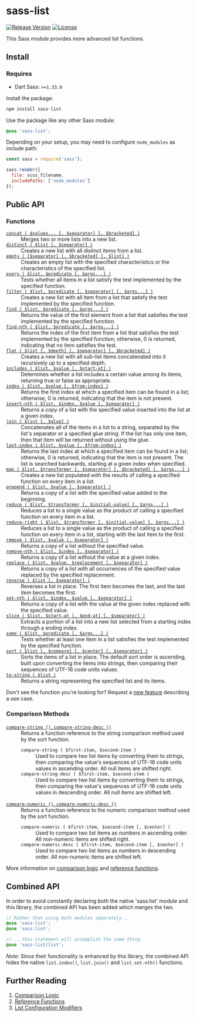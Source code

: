 # sass-list

[![Release Version](https://img.shields.io/npm/v/sass-list.svg)](https://www.npmjs.com/package/sass-list)
[![License](https://img.shields.io/badge/License-MIT-blue.svg)](https://opensource.org/licenses/MIT)

This Sass module provides more advanced list functions.

## Install

### Requires

* Dart Sass: `>=1.33.0`

Install the package:

```bash
npm install sass-list
```

Use the package like any other Sass module:

```scss
@use 'sass-list';
```

Depending on your setup, you may need to configure `node_modules` as include path:

```js
const sass = require('sass');

sass.render({
  file: scss_filename,
  includePaths: ['node_modules']
});
```

## Public API

### Functions

<dl>

  <dt><a href="//github.com/roydukkey/sass-module-list/tree/master/src/list/_concat.sass"><code>concat ( $values... [, $separator] [, $bracketed] )</code></a></dt>
  <dd>Merges two or more lists into a new list.</dd>

  <dt><a href="//github.com/roydukkey/sass-module-list/tree/master/src/list/_distinct.sass"><code>distinct ( $list [, $separator] )</code></a></dt>
  <dd>Creates a new list with all distinct items from a list.</dd>

  <dt><a href="//github.com/roydukkey/sass-module-list/tree/master/src/list/_empty.sass"><code>empty ( [$separator] [, $bracketed] [, $list] )</code></a></dt>
  <dd>Creates an empty list with the specified characteristics or the characteristics of the specified list.</dd>

  <dt><a href="//github.com/roydukkey/sass-module-list/tree/master/src/list/_every.sass"><code>every ( $list, $predicate [, $args...] )</code></a></dt>
  <dd>Tests whether all items in a list satisfy the test implemented by the specified function.</dd>

  <dt><a href="//github.com/roydukkey/sass-module-list/tree/master/src/list/_filter.sass"><code>filter ( $list, $predicate [, $separator] [, $args...] )</code></a></dt>
  <dd>Creates a new list with all item from a list that satisfy the test implemented by the specified function.</dd>

  <dt><a href="//github.com/roydukkey/sass-module-list/tree/master/src/list/_find.sass"><code>find ( $list, $predicate [, $args...] )</code></a></dt>
  <dd>Returns the value of the first element from a list that satisfies the test implemented by the specified function.</dd>

  <dt><a href="//github.com/roydukkey/sass-module-list/tree/master/src/list/_find-nth.sass"><code>find-nth ( $list, $predicate [, $args...] )</code></a></dt>
  <dd>Returns the index of the first item from a list that satisfies the test implemented by the specified function; otherwise, 0 is returned, indicating that no item satisfies the test.</dd>

  <dt><a href="//github.com/roydukkey/sass-module-list/tree/master/src/list/_flat.sass"><code>flat ( $list [, $depth] [, $separator] [, $bracketed] )</code></a></dt>
  <dd>Creates a new list with all sub-list items concatenated into it recursively up to a specified depth.</dd>

  <dt><a href="//github.com/roydukkey/sass-module-list/tree/master/src/list/_includes.sass"><code>includes ( $list, $value [, $start-at] )</code></a></dt>
  <dd>Determines whether a list includes a certain value among its items, returning true or false as appropriate.</dd>

  <dt><a href="//github.com/roydukkey/sass-module-list/tree/master/src/list/_index.sass"><code>index ( $list, $value [, $from-index] )</code></a></dt>
  <dd>Returns the first index at which a specified item can be found in a list; otherwise, 0 is returned, indicating that the item is not present.</dd>

  <dt><a href="//github.com/roydukkey/sass-module-list/tree/master/src/list/_insert-nth.sass"><code>insert-nth ( $list, $index, $value [, $separator] )</code></a></dt>
  <dd>Returns a copy of a list with the specified value inserted into the list at a given index.</dd>

  <dt><a href="//github.com/roydukkey/sass-module-list/tree/master/src/list/_join.sass"><code>join ( $list [, $glue] )</code></a></dt>
  <dd>Concatenates all of the items in a list to a string, separated by the list's separator or a specified glue string. If the list has only one item, then that item will be returned without using the glue.</dd>

  <dt><a href="//github.com/roydukkey/sass-module-list/tree/master/src/list/_last-index.sass"><code>last-index ( $list, $value [, $from-index] )</code></a></dt>
  <dd>Returns the last index at which a specified item can be found in a list; otherwise, 0 is returned, indicating that the item is not present. The list is searched backwards, starting at a given index when specified.</dd>

  <dt><a href="//github.com/roydukkey/sass-module-list/tree/master/src/list/_map.sass"><code>map ( $list, $transformer [, $separator] [, $bracketed] [, $args...] )</code></a></dt>
  <dd>Creates a new list populated with the results of calling a specified function on every item in a list.</dd>

  <dt><a href="//github.com/roydukkey/sass-module-list/tree/master/src/list/_prepend.sass"><code>prepend ( $list, $value [, $separator] )</code></a></dt>
  <dd>Returns a copy of a list with the specified value added to the beginning.</dd>

  <dt><a href="//github.com/roydukkey/sass-module-list/tree/master/src/list/_reduce.sass"><code>reduce ( $list, $transformer [, $initial-value] [, $args...] )</code></a></dt>
  <dd>Reduces a list to a single value as the product of calling a specified function on every item in a list.</dd>

  <dt><a href="//github.com/roydukkey/sass-module-list/tree/master/src/list/_reduce-right.sass"><code>reduce-right ( $list, $transformer [, $initial-value] [, $args...] )</code></a></dt>
  <dd>Reduces a list to a single value as the product of calling a specified function on every item in a list, starting with the last item to the first.</dd>

  <dt><a href="//github.com/roydukkey/sass-module-list/tree/master/src/list/_remove.sass"><code>remove ( $list, $value [, $separator] )</code></a></dt>
  <dd>Returns a copy of a list without the specified value.</dd>

  <dt><a href="//github.com/roydukkey/sass-module-list/tree/master/src/list/_remove-nth.sass"><code>remove-nth ( $list, $index [, $separator] )</code></a></dt>
  <dd>Returns a copy of a list without the value at a given index.</dd>

  <dt><a href="//github.com/roydukkey/sass-module-list/tree/master/src/list/_replace.sass"><code>replace ( $list, $value, $replacement [, $separator] )</code></a></dt>
  <dd>Returns a copy of a list with all occurrences of the specified value replaced by the specified replacement.</dd>

  <dt><a href="//github.com/roydukkey/sass-module-list/tree/master/src/list/_reverse.sass"><code>reverse ( $list [, $separator] )</code></a></dt>
  <dd>Reverses a list in place. The first item becomes the last, and the last item becomes the first.</dd>

  <dt><a href="//github.com/roydukkey/sass-module-list/tree/master/src/list/_set-nth.sass"><code>set-nth ( $list, $index, $value [, $separator] )</code></a></dt>
  <dd>Returns a copy of a list with the value at the given index replaced with the specified value.</dd>

  <dt><a href="//github.com/roydukkey/sass-module-list/tree/master/src/list/_slice.sass"><code>slice ( $list, $start-at [, $end-at] [, $separator] )</code></a></dt>
  <dd>Extracts a portion of a list into a new list selected from a starting index through a ending index.</dd>

  <dt><a href="//github.com/roydukkey/sass-module-list/tree/master/src/list/_some.sass"><code>some ( $list, $predicate [, $args...] )</code></a></dt>
  <dd>Tests whether at least one item in a list satisfies the test implemented by the specified function.</dd>

  <dt><a href="//github.com/roydukkey/sass-module-list/tree/master/src/list/_sort.sass"><code>sort ( $list [, $compare] [, $center] [, $separator] )</code></a></dt>
  <dd>Sorts the items of a list in place. The default sort order is ascending, built upon converting the items into strings, then comparing their sequences of UTF-16 code units values.</dd>

  <dt><a href="//github.com/roydukkey/sass-module-list/tree/master/src/list/_to-string.sass"><code>to-string ( $list )</code></a></dt>
  <dd>Returns a string representing the specified list and its items.</dd>

</dl>

Don't see the function you're looking for? Request a [new feature](//github.com/roydukkey/sass-module-list/issues/new) describing a use case.

### Comparison Methods

<dl>

  <dt><a href="//github.com/roydukkey/sass-module-list/tree/master/src/list/compare/_string.sass"><code>compare-string ()</code>, <code>compare-string-desc ()</code></a></dt>
  <dd>
    Returns a function reference to the string comparison method used by the sort function.
    <dl>
      <dt><code>compare-string ( $first-item, $second-item )</code></dt>
      <dd>Used to compare two list items by converting them to strings, then comparing the value's sequences of UTF-16 code units values in ascending order. All null items are shifted right.</dd>
      <dt><code>compare-string-desc ( $first-item, $second-item )</code><dt>
      <dd>Used to compare two list items by converting them to strings, then comparing the value's sequences of UTF-16 code units values in descending order. All null items are shifted left.</dd>
    </dl>
  </dd>

  <dt><a href="//github.com/roydukkey/sass-module-list/tree/master/src/list/compare/_numeric.sass"><code>compare-numeric ()</code>, <code>compare-numeric-desc ()</code></a></dt>
  <dd>
    Returns a function reference to the numeric comparison method used by the sort function.
    <dl>
      <dt><code>compare-numeric ( $first-item, $second-item [, $center] )</code></dt>
      <dd>Used to compare two list items as numbers in ascending order. All non-numeric items are shifted right.</dd>
      <dt><code>compare-numeric-desc ( $first-item, $second-item [, $center] )</code><dt>
      <dd>Used to compare two list items as numbers in descending order. All non-numeric items are shifted left.</dd>
    </dl>
  </dd>

</dl>

More information on [comparison logic](//github.com/roydukkey/sass-module-list/tree/master/spec/compare-logic.md) and [reference functions](//github.com/roydukkey/sass-module-list/tree/master/spec/reference-functions.md).

## Combined API

In order to avoid constantly declaring both the native 'sass:list' module and this library, the combined API has been added which merges the two.

```scss
// Rather than using both modules separately...
@use 'sass-list';
@use 'sass:list';

// ...this statement will accomplish the same thing.
@use 'sass-list/list';
```

*Note:* Since their functionality is enhanced by this library, the combined API hides the native `list.index()`, `list.join()` and `list.set-nth()` functions.

## Further Reading

1. [Comparison Logic](//github.com/roydukkey/sass-module-list/tree/master/spec/compare-logic.md)
1. [Reference Functions](//github.com/roydukkey/sass-module-list/tree/master/spec/reference-functions.md)
1. [List Configuration Modifiers](//github.com/roydukkey/sass-module-list/tree/master/spec/modifiers-params.md)
